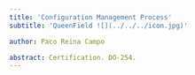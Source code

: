 ```yaml
---
title: 'Configuration Management Process'
subtitle: 'QueenField ![](../../../icon.jpg)'

author: Paco Reina Campo

abstract: Certification. DO-254.
---
```

